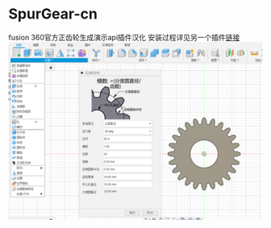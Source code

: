 # SpurGear-cn
fusion 360官方正齿轮生成演示api插件汉化
安装过程详见另一个插件[链接](https://github.com/xianyuxianyu-xian/GF-Gear-Generator-zh)
![图片](./展示.png)